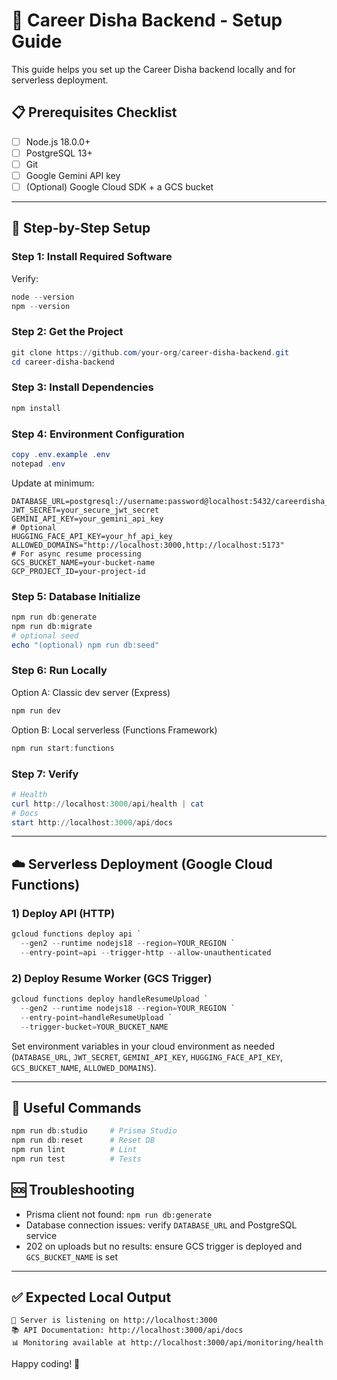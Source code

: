 # 🚀 Career Disha Backend - Setup Guide

This guide helps you set up the Career Disha backend locally and for serverless deployment.

## 📋 Prerequisites Checklist

- [ ] Node.js 18.0.0+
- [ ] PostgreSQL 13+
- [ ] Git
- [ ] Google Gemini API key
- [ ] (Optional) Google Cloud SDK + a GCS bucket

---

## 🔧 Step-by-Step Setup

### Step 1: Install Required Software

Verify:
```powershell
node --version
npm --version
```

### Step 2: Get the Project
```powershell
git clone https://github.com/your-org/career-disha-backend.git
cd career-disha-backend
```

### Step 3: Install Dependencies
```powershell
npm install
```

### Step 4: Environment Configuration
```powershell
copy .env.example .env
notepad .env
```
Update at minimum:
```env
DATABASE_URL=postgresql://username:password@localhost:5432/careerdisha_dev
JWT_SECRET=your_secure_jwt_secret
GEMINI_API_KEY=your_gemini_api_key
# Optional
HUGGING_FACE_API_KEY=your_hf_api_key
ALLOWED_DOMAINS="http://localhost:3000,http://localhost:5173"
# For async resume processing
GCS_BUCKET_NAME=your-bucket-name
GCP_PROJECT_ID=your-project-id
```

### Step 5: Database Initialize
```powershell
npm run db:generate
npm run db:migrate
# optional seed
echo "(optional) npm run db:seed"
```

### Step 6: Run Locally

Option A: Classic dev server (Express)
```powershell
npm run dev
```

Option B: Local serverless (Functions Framework)
```powershell
npm run start:functions
```

### Step 7: Verify
```powershell
# Health
curl http://localhost:3000/api/health | cat
# Docs
start http://localhost:3000/api/docs
```

---

## ☁️ Serverless Deployment (Google Cloud Functions)

### 1) Deploy API (HTTP)
```powershell
gcloud functions deploy api `
  --gen2 --runtime nodejs18 --region=YOUR_REGION `
  --entry-point=api --trigger-http --allow-unauthenticated
```

### 2) Deploy Resume Worker (GCS Trigger)
```powershell
gcloud functions deploy handleResumeUpload `
  --gen2 --runtime nodejs18 --region=YOUR_REGION `
  --entry-point=handleResumeUpload `
  --trigger-bucket=YOUR_BUCKET_NAME
```

Set environment variables in your cloud environment as needed (`DATABASE_URL`, `JWT_SECRET`, `GEMINI_API_KEY`, `HUGGING_FACE_API_KEY`, `GCS_BUCKET_NAME`, `ALLOWED_DOMAINS`).

---

## 🔧 Useful Commands
```powershell
npm run db:studio     # Prisma Studio
npm run db:reset      # Reset DB
npm run lint          # Lint
npm run test          # Tests
```

## 🆘 Troubleshooting
- Prisma client not found: `npm run db:generate`
- Database connection issues: verify `DATABASE_URL` and PostgreSQL service
- 202 on uploads but no results: ensure GCS trigger is deployed and `GCS_BUCKET_NAME` is set

---

## ✅ Expected Local Output
```
🚀 Server is listening on http://localhost:3000
📚 API Documentation: http://localhost:3000/api/docs
📊 Monitoring available at http://localhost:3000/api/monitoring/health
```

Happy coding! 🎯
